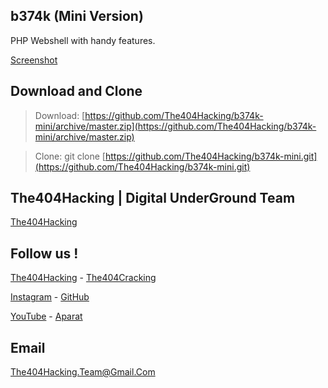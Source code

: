 ## b374k (Mini Version)
PHP Webshell with handy features.

[Screenshot](https://github.com/The404Hacking/b374k-mini/Screenshot.png)

## Download and Clone
> Download: [https://github.com/The404Hacking/b374k-mini/archive/master.zip](https://github.com/The404Hacking/b374k-mini/archive/master.zip)

> Clone: git clone [https://github.com/The404Hacking/b374k-mini.git](https://github.com/The404Hacking/b374k-mini.git)

## The404Hacking | Digital UnderGround Team
[The404Hacking](https://T.me/The404Hacking)

## Follow us !
[The404Hacking](https://T.me/The404Hacking) - [The404Cracking](https://T.me/The404Cracking)

[Instagram](https://instagram.com/The404Hacking) - [GitHub](https://github.com/The404Hacking)

[YouTube](http://yon.ir/youtube404) - [Aparat](http://www.aparat.com/The404Hacking)

## Email
[The404Hacking.Team@Gmail.Com](mailto:The404Hacking.Team@Gmail.Com)
